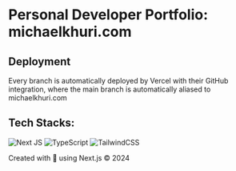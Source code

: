 # Personal Developer Portfolio: michaelkhuri.com

## Deployment
Every branch is automatically deployed by Vercel with their GitHub integration, where the main branch is automatically aliased to michaelkhuri.com

## Tech Stacks: 
<a>![Next JS](https://img.shields.io/badge/Next-black?style=for-the-badge&logo=next.js&logoColor=white) ![TypeScript](https://img.shields.io/badge/typescript-%23007ACC.svg?style=for-the-badge&logo=typescript&logoColor=white) ![TailwindCSS](https://img.shields.io/badge/tailwindcss-%2338B2AC.svg?style=for-the-badge&logo=tailwind-css&logoColor=white)

Created with 💜 using Next.js © 2024
